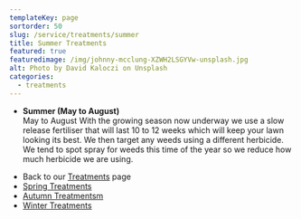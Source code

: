 ```yaml
---
templateKey: page
sortorder: 50
slug: /service/treatments/summer
title: Summer Treatments
featured: true
featuredimage: /img/johnny-mcclung-XZWH2LSGYVw-unsplash.jpg
alt: Photo by David Kaloczi on Unsplash
categories:
  - treatments
---
```


* **Summer (May to August)**\
  May to August  With the growing season now underway we use a slow release fertiliser that will last 10 to 12 weeks which will keep your lawn looking its best.  We then target any weeds using a different herbicide.  We tend to spot spray for weeds this time of the year so we reduce how much herbicide we are using.


- Back to our [Treatments](/treatments) page
- [Spring Treatments](/treatments/spring)
- [Autumn Treatmentsm](/treatments/autumn)
- [Winter Treatments](/treatments/winter)